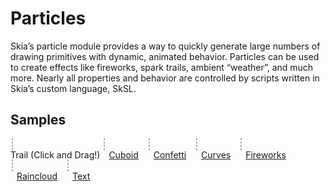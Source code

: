 Particles
=========

Skia’s particle module provides a way to quickly generate large numbers of
drawing primitives with dynamic, animated behavior. Particles can be used to
create effects like fireworks, spark trails, ambient “weather”, and much more.
Nearly all properties and behavior are controlled by scripts written in Skia’s
custom language, SkSL.


Samples
-------

<style>
  #demo canvas {
    border: 1px dashed #AAA;
    margin: 2px;
  }

  figure {
    display: inline-block;
    margin: 0;
  }

  figcaption > a {
    margin: 2px 10px;
  }
</style>

<div id=demo>
  <figure>
    <canvas id=trail width=400 height=400></canvas>
    <figcaption>
      Trail (Click and Drag!)
    </figcaption>
  </figure>
  <figure>
    <canvas id=cube width=400 height=400></canvas>
    <figcaption>
      <a href="https://particles.skia.org/5515ab65a31eab1ce5840a714d322643"
         target=_blank rel=noopener>Cuboid</a>
    </figcaption>
  </figure>
  <figure>
    <canvas id=confetti width=400 height=400></canvas>
    <figcaption>
      <a href="https://particles.skia.org/eb484bdbac5952c0184a7f1d25773746"
         target=_blank rel=noopener>Confetti</a>
    </figcaption>
  </figure>
  <figure>
    <canvas id=curves width=400 height=400></canvas>
    <figcaption>
      <a href="https://particles.skia.org/632d713dacfa01d8905ffee98bc46acc"
         target=_blank rel=noopener>Curves</a>
    </figcaption>
  </figure>
  <figure>
    <canvas id=fireworks width=400 height=400></canvas>
    <figcaption>
      <a href="https://particles.skia.org/4d2befa962190e14575075d5676b98bf"
         target=_blank rel=noopener>Fireworks</a>
    </figcaption>
  </figure>
  <figure>
    <canvas id=raincloud width=400 height=400></canvas>
    <figcaption>
      <a href="https://particles.skia.org/df5346ce2ab11a0f24e44143bded84d1"
         target=_blank rel=noopener>Raincloud</a>
    </figcaption>
  </figure>
  <figure>
    <canvas id=text width=400 height=400></canvas>
    <figcaption>
      <a href="https://particles.skia.org/9c18c154a286e7c5d64192c9d6661ce0"
         target=_blank rel=noopener>Text</a>
    </figcaption>
  </figure>

</div>

<script type="text/javascript" charset="utf-8">
(function() {
  // Tries to load the WASM version if supported, shows error otherwise
  let s = document.createElement('script');
  var locate_file = '';
  if (window.WebAssembly && typeof window.WebAssembly.compile === 'function') {
    console.log('WebAssembly is supported!');
    locate_file = 'https://particles.skia.org/static/';
  } else {
    console.log('WebAssembly is not supported (yet) on this browser.');
    document.getElementById('demo').innerHTML = "<div>WASM not supported by your browser. Try a recent version of Chrome, Firefox, Edge, or Safari.</div>";
    return;
  }
  s.src = locate_file + 'canvaskit.js';
  s.onload = () => {
  var CanvasKit = null;
  CanvasKitInit({
    locateFile: (file) => locate_file + file,
  }).then((CK) => {
    CanvasKit = CK;
    TrailExample(CanvasKit, 'trail', trail);
    ParticleExample(CanvasKit, 'confetti', confetti, 200, 200);
    ParticleExample(CanvasKit, 'curves', curves, 200, 300);
    ParticleExample(CanvasKit, 'cube', cube, 200, 200);
    ParticleExample(CanvasKit, 'fireworks', fireworks, 200, 300);
    ParticleExample(CanvasKit, 'raincloud', raincloud, 200, 100);
    ParticleExample(CanvasKit, 'text', text, 75, 250);
  });

  function ParticleExample(CanvasKit, id, jsonData, cx, cy) {
    if (!CanvasKit || !jsonData) {
      return;
    }
    const surface = CanvasKit.MakeCanvasSurface(id);
    if (!surface) {
      console.error('Could not make surface');
      return;
    }
    const context = CanvasKit.currentContext();
    const canvas = surface.getCanvas();
    canvas.translate(cx, cy);

    const particles = CanvasKit.MakeParticles(JSON.stringify(jsonData));
    particles.start(Date.now() / 1000.0, true);

    function drawFrame(canvas) {
      particles.update(Date.now() / 1000.0);

      canvas.clear(CanvasKit.WHITE);
      particles.draw(canvas);
      surface.requestAnimationFrame(drawFrame);
    }
    surface.requestAnimationFrame(drawFrame);
  }

const confetti ={
   "MaxCount": 200,
   "Drawable": {
      "Type": "SkCircleDrawable",
      "Radius": 8
   },
   "EffectCode": [
      "void effectSpawn(inout Effect effect) {",
      "  effect.lifetime = 2;",
      "}",
      "",
      "void effectUpdate(inout Effect effect) {",
      "  if (effect.age < 0.25 || effect.age > 0.75) { effect.rate = 0; }",
      "  else { effect.rate = 200; }",
      "}",
      ""
   ],
   "Code": [
      "void spawn(inout Particle p) {",
      "  float3 colors[4];",
      "  colors[0] = float3(0.87, 0.24, 0.11);",
      "  colors[1] = float3(1, 0.9, 0.2);",
      "  colors[2] = float3(0.44, 0.73, 0.24);",
      "  colors[3] = float3(0.38, 0.54, 0.95);",
      "  int idx = int(rand(p.seed) * 4);",
      "  p.color.rgb = colors[idx];",
      "",
      "  p.lifetime = (1 - effect.age) * effect.lifetime;",
      "  p.scale = mix(0.6, 1, rand(p.seed));",
      "}",
      "",
      "void update(inout Particle p) {",
      "  p.color.a = 1 - p.age;",
      "",
      "  float a = radians(rand(p.seed) * 360);",
      "  float invAge = 1 - p.age;",
      "  p.vel = float2(cos(a), sin(a)) * mix(250, 550, rand(p.seed)) * invAge * invAge;",
      "}",
      ""
   ],
   "Bindings": []
};

const cube = {
  "MaxCount": 2000,
  "Drawable": {
    "Type": "SkCircleDrawable",
    "Radius": 4
  },
  "EffectCode": [
    "void effectSpawn(inout Effect effect) {",
    "  effect.lifetime = 2;",
    "  effect.rate = 200;",
    "}",
    ""
  ],
  "Code": [
    "void spawn(inout Particle p) {",
    "  p.lifetime = 10;",
    "}",
    "",
    "float4x4 rx(float rad) {",
    "  float c = cos(rad);",
    "  float s = sin(rad);",
    "  return float4x4(1, 0,  0, 0,",
    "                  0, c, -s, 0,",
    "                  0, s,  c, 0,",
    "                  0, 0,  0, 1);",
    "}",
    "",
    "float4x4 ry(float rad) {",
    "  float c = cos(rad);",
    "  float s = sin(rad);",
    "  return float4x4(c, 0, -s, 0,",
    "                  0, 1,  0, 0,",
    "                  s, 0,  c, 0,",
    "                  0, 0,  0, 1);",
    "}",
    "",
    "float4x4 rz(float rad) {",
    "  float c = cos(rad);",
    "  float s = sin(rad);",
    "  return float4x4( c, s, 0, 0,",
    "                  -s, c, 0, 0,",
    "                   0, 0, 1, 0,",
    "                   0, 0, 0, 1);",
    "}",
    "",
    "void update(inout Particle p) {",
    "  float3 pos = float3(rand(p.seed), rand(p.seed), rand(p.seed));",
    "  if (rand(p.seed) < 0.33) {",
    "    if (pos.x > 0.5) {",
    "      pos.x = 1;",
    "      p.color.rgb = float3(1, 0.2, 0.2);",
    "    } else {",
    "      pos.x = 0;",
    "      p.color.rgb = float3(0.2, 1, 1);",
    "    }",
    "  } else if (rand(p.seed) < 0.5) {",
    "    if (pos.y > 0.5) {",
    "      pos.y = 1;",
    "      p.color.rgb = float3(0.2, 0.2, 1);",
    "    } else {",
    "      pos.y = 0;",
    "      p.color.rgb = float3(1, 1, 0.2);",
    "    }",
    "  } else {",
    "    if (pos.z > 0.5) {",
    "      pos.z = 1;",
    "      p.color.rgb = float3(0.2, 1, 0.2);",
    "    } else {",
    "      pos.z = 0;",
    "      p.color.rgb = float3(1, 0.2, 1);",
    "    }",
    "  }",
    "",
    "  float s = effect.age * 2 - 1;",
    "  s = s < 0 ? -s : s;",
    "",
    "  pos = pos * 2 - 1;",
    "  pos = mix(pos, normalize(pos), s);",
    "  pos = pos * 100;",
    "",
    "  float age = effect.loop + effect.age;",
    "  float4x4 mat = rx(age * radians(60))",
    "               * ry(age * radians(70))",
    "               * rz(age * radians(80));",
    "  pos = (mat * float4(pos, 1)).xyz;",
    "",
    "  p.pos.x = pos.x;",
    "  p.pos.y = pos.y;",
    "  p.scale = ((pos.z + 50) / 100 + 0.5) / 2;",
    "}",
    ""
  ],
  "Bindings": []
};

const curves = {
   "MaxCount": 1000,
   "Drawable": {
      "Type": "SkCircleDrawable",
      "Radius": 2
   },
   "EffectCode": [
      "void effectSpawn(inout Effect effect) {",
      "  effect.rate = 200;",
      "  effect.color = float4(1, 0, 0, 1);",
      "}",
      ""
   ],
   "Code": [
      "void spawn(inout Particle p) {",
      "  p.lifetime = 3 + rand(p.seed);",
      "  p.vel.y = -50;",
      "}",
      "",
      "void update(inout Particle p) {",
      "  float w = mix(15, 3, p.age);",
      "  p.pos.x = sin(radians(p.age * 320)) * mix(25, 10, p.age) + mix(-w, w, rand(p.seed));",
      "  if (rand(p.seed) < 0.5) { p.pos.x = -p.pos.x; }",
      "",
      "  p.color.g = (mix(75, 220, p.age) + mix(-30, 30, rand(p.seed))) / 255;",
      "}",
      ""
   ],
   "Bindings": []
};

const fireworks = {
   "MaxCount": 1000,
   "Drawable": {
      "Type": "SkCircleDrawable",
      "Radius": 1
   },
   "EffectCode": [
      "void effectSpawn(inout Effect effect) {",
      "  effect.lifetime = 2;",
      "  effect.rate = 120;",
      "  float a = radians(mix(-20, 20, rand(effect.seed)) - 90);",
      "  float s = mix(200, 220, rand(effect.seed));",
      "  effect.vel.x = cos(a) * s;",
      "  effect.vel.y = sin(a) * s;",
      "  effect.color.rgb = float3(rand(effect.seed), rand(effect.seed), rand(effect.seed));",
      "  effect.pos.x = 0;",
      "  effect.pos.y = 0;",
      "}",
      "",
      "void effectUpdate(inout Effect effect) {",
      "  effect.vel.y += dt * 90;",
      "}",
      "",
      "void effectDeath(inout Effect effect) {",
      "  explode(false);",
      "}",
      ""
   ],
   "Code": [
      "void spawn(inout Particle p) {",
      "  p.lifetime = 0.5;",
      "  float a = radians(rand(p.seed) * 360);",
      "  float s = mix(5, 10, rand(p.seed));",
      "  p.vel.x = cos(a) * s;",
      "  p.vel.y = sin(a) * s;",
      "}",
      "",
      "void update(inout Particle p) {",
      "  p.color.a = 1 - p.age;",
      "}",
      ""
   ],
   "Bindings": [
      {
         "Type": "SkEffectBinding",
         "Name": "explode",
         "MaxCount": 50,
         "Drawable": {
            "Type": "SkCircleDrawable",
            "Radius": 3
         },
         "EffectCode": [
            "void effectSpawn(inout Effect effect) {",
            "  effect.burst = 50;",
            "  effect.lifetime = 2.5;",
            "}",
            ""
         ],
         "Code": [
            "void spawn(inout Particle p) {",
            "  p.lifetime = 2 + rand(p.seed) * 0.5;",
            "  float a = radians(rand(p.seed) * 360);",
            "  float s = mix(90, 100, rand(p.seed));",
            "  p.vel.x = cos(a) * s;",
            "  p.vel.y = sin(a) * s;",
            "}",
            "",
            "void update(inout Particle p) {",
            "  p.color.a = 1 - p.age;",
            "  p.vel.y += dt * 50;",
            "}",
            ""
         ],
         "Bindings": []
      }
   ]
};

const raincloud = {
   "MaxCount": 128,
   "Drawable": {
      "Type": "SkCircleDrawable",
      "Radius": 2
   },
   "EffectCode": [
      "void effectSpawn(inout Effect effect) {",
      "  if (effect.loop == 0) {",
      "    cloud(true);",
      "  }",
      "  effect.color = float4(0.1, 0.1, 1.0, 1.0);",
      "  effect.rate = 10;",
      "}",
      ""
   ],
   "Code": [
      "void spawn(inout Particle p) {",
      "  p.lifetime = 4;",
      "  p.pos.x = mix(-50, 50, rand(p.seed));",
      "  p.vel.y = 50;",
      "}",
      "",
      "void update(inout Particle p) {",
      "  p.vel.y += 20 * dt;",
      "  if (p.pos.y > 150 && p.scale > 0) {",
      "    p.scale = 0;",
      "    splash(false);",
      "  }",
      "}",
      ""
   ],
   "Bindings": [
      {
         "Type": "SkEffectBinding",
         "Name": "cloud",
         "MaxCount": 60,
         "Drawable": {
            "Type": "SkCircleDrawable",
            "Radius": 16
         },
         "EffectCode": [
            "void effectSpawn(inout Effect effect) {",
            "  effect.color = float4(0.8, 0.8, 0.8, 1);",
            "  effect.rate = 30;",
            "}",
            ""
         ],
         "Code": [
            "float2 circle(inout float seed) {",
            "  float r = sqrt(rand(seed));",
            "  float a = rand(seed) * 6.283185;",
            "  return r * float2(sin(a), cos(a));",
            "}",
            "",
            "void spawn(inout Particle p) {",
            "  p.lifetime = 2.5;",
            "  p.pos = circle(p.seed) * float2(50, 10);",
            "  p.vel.x = mix(-10, 10, rand(p.seed));",
            "  p.vel.y = mix(-10, 10, rand(p.seed));",
            "}",
            "",
            "void update(inout Particle p) {",
            "  p.color.a = 1 - (length(p.pos) / 150);",
            "}",
            ""
         ],
         "Bindings": []
      },
      {
         "Type": "SkEffectBinding",
         "Name": "splash",
         "MaxCount": 8,
         "Drawable": {
            "Type": "SkCircleDrawable",
            "Radius": 1
         },
         "EffectCode": [
            "void effectSpawn(inout Effect effect) {",
            "  effect.burst = 8;",
            "  effect.scale = 1;",
            "}",
            ""
         ],
         "Code": [
            "void spawn(inout Particle p) {",
            "  p.lifetime = rand(p.seed);",
            "  float a = radians(mix(-80, 80, rand(p.seed)) - 90);",
            "  p.vel.x = cos(a) * 20;",
            "  p.vel.y = sin(a) * 20;",
            "}",
            "",
            "void update(inout Particle p) {",
            "  p.vel.y += dt * 20;",
            "}",
            ""
         ],
         "Bindings": []
      }
   ]
};

const text = {
   "MaxCount": 2000,
   "Drawable": {
      "Type": "SkCircleDrawable",
      "Radius": 1
   },
   "EffectCode": [
      "void effectSpawn(inout Effect effect) {",
      "  effect.rate = 1000;",
      "}",
      ""
   ],
   "Code": [
      "void spawn(inout Particle p) {",
      "  p.lifetime = mix(1, 3, rand(p.seed));",
      "  float a = radians(mix(250, 290, rand(p.seed)));",
      "  float s = mix(10, 30, rand(p.seed));",
      "  p.vel.x = cos(a) * s;",
      "  p.vel.y = sin(a) * s;",
      "  p.pos = text(rand(p.seed)).xy;",
      "}",
      "",
      "void update(inout Particle p) {",
      "  float4 startColor = float4(1, 0.196, 0.078, 1);",
      "  float4 endColor   = float4(1, 0.784, 0.078, 1);",
      "  p.color = mix(startColor, endColor, p.age);",
      "}",
      ""
   ],
   "Bindings": [
      {
         "Type": "SkTextBinding",
         "Name": "text",
         "Text": "SKIA",
         "FontSize": 96
      }
   ]
};

  function preventScrolling(canvas) {
    canvas.addEventListener('touchmove', (e) => {
      // Prevents touch events in the canvas from scrolling the canvas.
      e.preventDefault();
      e.stopPropagation();
    });
  }

  function TrailExample(CanvasKit, id, jsonData) {
    if (!CanvasKit || !jsonData) {
      return;
    }
    const surface = CanvasKit.MakeCanvasSurface(id);
    if (!surface) {
      console.error('Could not make surface');
      return;
    }
    const context = CanvasKit.currentContext();
    const canvas = surface.getCanvas();

    const particles = CanvasKit.MakeParticles(JSON.stringify(jsonData));
    particles.start(Date.now() / 1000.0, true);

    function drawFrame(canvas) {
      particles.update(Date.now() / 1000.0);

      canvas.clear(CanvasKit.WHITE);
      particles.draw(canvas);
      surface.requestAnimationFrame(drawFrame);
    }
    surface.requestAnimationFrame(drawFrame);

    let interact = (e) => {
      particles.setPosition([e.offsetX, e.offsetY]);
      particles.setRate(e.pressure * 1000);
    };
    document.getElementById('trail').addEventListener('pointermove', interact);
    document.getElementById('trail').addEventListener('pointerdown', interact);
    document.getElementById('trail').addEventListener('pointerup', interact);
    preventScrolling(document.getElementById('trail'));
  }

const trail = {
   "MaxCount": 2000,
   "Drawable": {
      "Type": "SkCircleDrawable",
      "Radius": 4
   },
   "EffectCode": "",
   "Code": [
      "void spawn(inout Particle p) {",
      "  p.lifetime = 2 + rand(p.seed);",
      "  float a = radians(rand(p.seed) * 360);",
      "  p.vel = float2(cos(a), sin(a)) * mix(5, 15, rand(p.seed));",
      "  p.scale = mix(0.25, 0.75, rand(p.seed));",
      "}",
      "",
      "void update(inout Particle p) {",
      "  p.color.r = p.age;",
      "  p.color.g = 1 - p.age;",
      "}",
      ""
   ],
   "Bindings": []
};

  }
  document.head.appendChild(s);
})();
</script>
